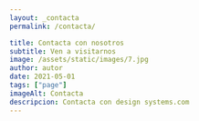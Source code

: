 ```yaml
---
layout: _contacta
permalink: /contacta/

title: Contacta con nosotros
subtitle: Ven a visitarnos
image: /assets/static/images/7.jpg
author: autor
date: 2021-05-01
tags: ["page"]
imageAlt: Contacta
descripcion: Contacta con design systems.com
---
```

